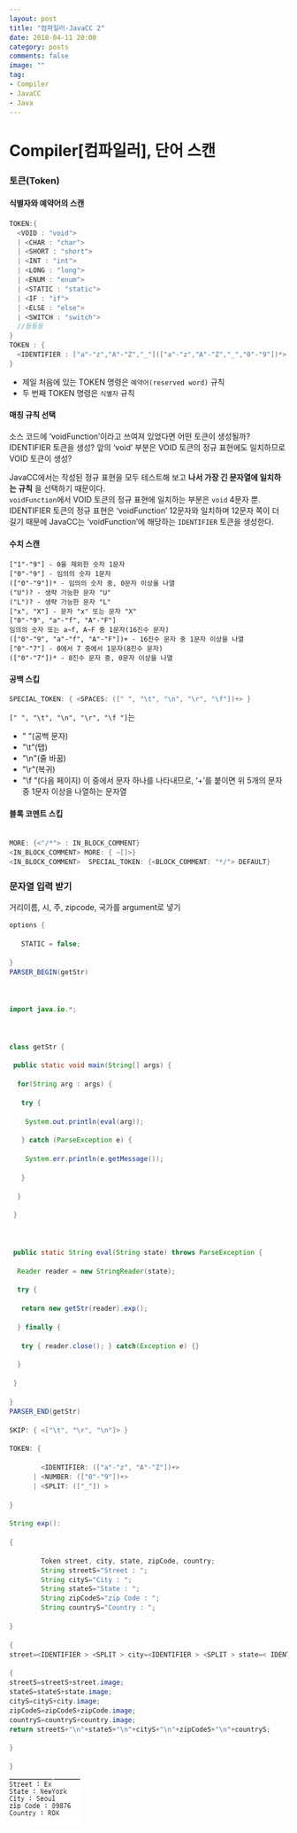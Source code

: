 ```yaml
---
layout: post
title: "컴파일러-JavaCC 2"
date: 2018-04-11 20:00
category: posts
comments: false
image: ""
tag:
- Compiler
- JavaCC
- Java
---
```


# Compiler[컴파일러], 단어 스캔

### 토큰(Token)


#### 식별자와 예약어의 스캔
```Java
TOKEN:{
  <VOID : "void">
  | <CHAR : "char">
  | <SHORT : "short">
  | <INT : "int">
  | <LONG : "long">
  | <ENUM : "enum">
  | <STATIC : "static">
  | <IF : "if">
  | <ELSE : "else">
  | <SWITCH : "switch">
  //등등등
}
TOKEN : {
  <IDENTIFIER : ["a"-"z","A"-"Z","_"](["a"-"z","A"-"Z","_","0"-"9"])*>
}

```
- 제일 처음에 있는 TOKEN 명령은 `예약어(reserved word)` 규칙
- 두 번째 TOKEN 명령은 `식별자` 규칙

#### 매칭 규칙 선택
소스 코드에 ‘voidFunction’이라고 쓰여져 있었다면 어떤 토큰이 생성될까?  
IDENTIFIER 토큰을 생성?
앞의 ‘void’ 부분은 VOID 토큰의 정규 표현에도 일치하므로 VOID 토큰이 생성?  

  JavaCC에서는 작성된 정규 표현을 모두 테스트해 보고 **나서 가장 긴 문자열에 일치하는 규칙** 을 선택하기 때문이다.  
  `voidFunction`에서 VOID 토큰의 정규 표현에 일치하는 부분은 `void` 4문자 뿐.  
  IDENTIFIER 토큰의 정규 표현은 ‘voidFunction’ 12문자와 일치하며 12문자 쪽이 더 길기 때문에 JavaCC는 ‘voidFunction’에 해당하는 `IDENTIFIER` 토큰을   생성한다.  


#### 수치 스캔
  ```
  ["1"-"9"] - 0을 제외한 숫자 1문자
  ["0"-"9"] - 임의의 숫자 1문자
  (["0"-"9"])* - 임의의 숫자 중, 0문자 이상을 나열
  ("U")? - 생략 가능한 문자 "U"
  ("L")? - 생략 가능한 문자 "L"
  ["x", "X"] - 문자 "x" 또는 문자 "X"
  ["0"-"9", "a"-"f", "A"-"F"]
  임의의 숫자 또는 a~f, A~F 중 1문자(16진수 문자)
  (["0"-"9", "a"-"f", "A"-"F"])+ - 16진수 문자 중 1문자 이상을 나열
  ["0"-"7"] - 0에서 7 중에서 1문자(8진수 문자)
  (["0"-"7"])* - 8진수 문자 중, 0문자 이상을 나열

  ```  

#### 공백 스킵
```Java
SPECIAL_TOKEN: { <SPACES: ([" ", "\t", "\n", "\r", "\f"])+> }  

```
`[" ", "\t", "\n", "\r", "\f "]`는
- " "(공백 문자)
-  "\t"(탭)
- "\n"(줄   바꿈)
- "\r"(복귀)
- "\f "(다음 페이지)
이 중에서 문자 하나를 나타내므로, ‘+’를 붙이면 위 5개의 문자 중 1문자 이상을 나열하는 문자열

#### 블록 코멘트 스킵  

```Java

MORE: {<"/*"> : IN_BLOCK_COMMENT}
<IN_BLOCK_COMMENT> MORE: { ~[]>}
<IN_BLOCK_COMMENT>  SPECIAL_TOKEN: {<BLOCK_COMMENT: "*/"> DEFAULT}
```


### 문자열 입력 받기

거리이름, 시, 주, zipcode, 국가를 argument로 넣기  

```Java
options {

   STATIC = false;

}
PARSER_BEGIN(getStr)



import java.io.*;



class getStr {

 public static void main(String[] args) {

  for(String arg : args) {

   try {

    System.out.println(eval(arg));

   } catch (ParseException e) {

    System.err.println(e.getMessage());

   }

  }

 }



 public static String eval(String state) throws ParseException {

  Reader reader = new StringReader(state);

  try {

   return new getStr(reader).exp();

  } finally {

   try { reader.close(); } catch(Exception e) {}

  }

 }

}
PARSER_END(getStr)

SKIP: { <["\t", "\r", "\n"]> }

TOKEN: {

        <IDENTIFIER: (["a"-"z", "A"-"Z"])+>
      | <NUMBER: (["0"-"9"])+>
      | <SPLIT: (["_"]) >

}

String exp():

{

        Token street, city, state, zipCode, country;
        String streetS="Street : ";
        String cityS="City : ";
        String stateS="State : ";
        String zipCodeS="zip Code : ";
        String countryS="Country : ";

}

{
street=<IDENTIFIER > <SPLIT > city=<IDENTIFIER > <SPLIT > state=< IDENTIFIER > <SPLIT > zipCode=< NUMBER > <SPLIT > country=< IDENTIFIER > <EOF>

{
streetS=streetS+street.image;
stateS=stateS+state.image;
cityS=cityS+city.image;
zipCodeS=zipCodeS+zipCode.image;
countryS=countryS+country.image;
return streetS+"\n"+stateS+"\n"+cityS+"\n"+zipCodeS+"\n"+countryS;

}

}

```

![](../../images/posts/compiler/address.JPG)

